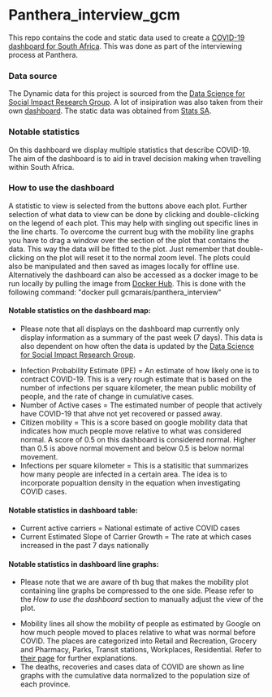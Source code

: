 # Panthera_interview_gcm
This repo contains the code and static data used to create a [COVID-19 dashboard for South Africa](https://3.140.191.119:8050/).
This was done as part of the interviewing process at Panthera.

### Data source
The Dynamic data for this project is sourced from the [Data Science for Social Impact Research Group](https://github.com/dsfsi/covid19za/tree/master/data).
A lot of insipiration was also taken from their own [dashboard](https://datastudio.google.com/u/0/reporting/1b60bdc7-bec7-44c9-ba29-be0e043d8534/page/hrUIB).
The static data was obtained from [Stats SA](http://www.statssa.gov.za/).

### Notable statistics
On this dashboard we display multiple statistics that describe COVID-19.
The aim of the dashboard is to aid in travel decision making when travelling within South Africa.

### How to use the dashboard
A statistic to view is selected from the buttons above each plot. Further selection of what data to view can be done by clicking and double-clicking on the legend of each plot. This may help with singling out specific lines in the line charts. To overcome the current bug with the mobility line graphs you have to drag a window over the section of the plot that contains the data. This way the data will be fitted to the plot. Just remember that double-clicking on the plot will reset it to the normal zoom level. The plots could also be manipulated and then saved as images locally for offline use. Alternatively the dashboard can also be accessed as a docker image to be run locally by pulling the image from [Docker Hub](https://hub.docker.com/r/gcmarais/panthera_interview). This is done with the following command: "docker pull gcmarais/panthera_interview"

#### Notable statistics on the dashboard map:
* Please note that all displays on the dashboard map currently only display information as a summary of the past week (7 days). This data is also dependent on how often the data is updated by the [Data Science for Social Impact Research Group](https://github.com/dsfsi/covid19za/tree/master/data).
- Infection Probability Estimate (IPE) = An estimate of how likely one is to contract COVID-19. This is a very rough estimate that is based on the number of infections per square kilometer, the mean public mobility of people, and the rate of change in cumulative cases.
- Number of Active cases = The estimated number of people that actively have COVID-19 that ahve not yet recovered or passed away.
- Citizen mobility = This is a score based on google mobility data that indicates how much people move relative to what was considered normal. A score of 0.5 on this dashboard is considered normal. Higher than 0.5 is above normal movement and below 0.5 is below normal movement.
- Infections per square kilometer = This is a statisitic that summarizes how many people are infected in a certain area. The idea is to incorporate popualtion density in the equation when investigating COVID cases.

#### Notable statistics in dashboard table:
- Current active carriers = National estimate of active COVID cases
- Current Estimated Slope of Carrier Growth = The rate at which cases increased in the past 7 days nationally

#### Notable statistics in dashboard line graphs:
* Please note that we are aware of th bug that makes the mobility plot containing line graphs be compressed to the one side. Please refer to the *How to use the dashboard* section to manually adjust the view of the plot.
- Mobility lines all show the mobility of people as estimated by Google on how much people moved to places relative to what was normal before COVID. The places are categorized into Retail and Recreation, Grocery and Pharmacy, Parks, Transit stations, Workplaces, Residential. Refer to [their page](https://www.google.com/covid19/mobility/) for further explanations.
- The deaths, recoveries and cases data of COVID are shown as line graphs with the cumulative data normalized to the population size of each province.
